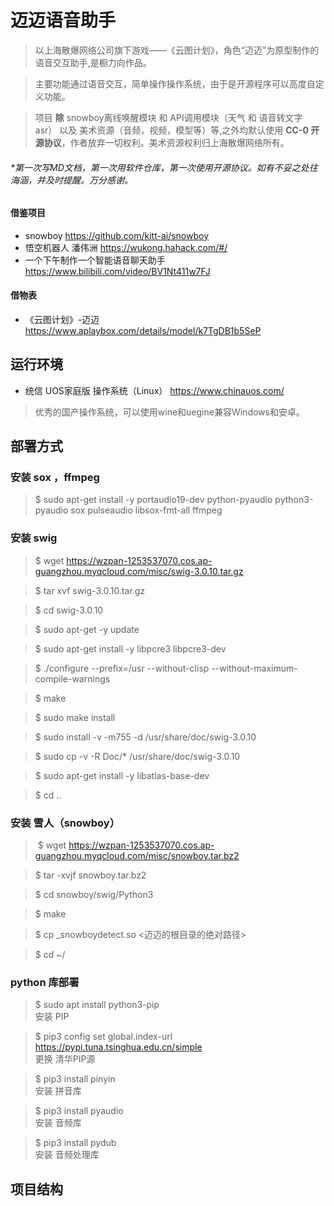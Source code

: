 # 迈迈语音助手

 > 以上海散爆网络公司旗下游戏——《云图计划》，角色“迈迈”为原型制作的语音交互助手,是橱力向作品。

 > 主要功能通过语音交互，简单操作操作系统，由于是开源程序可以高度自定义功能。

 > 项目 __除__ snowboy离线唤醒模块 和 API调用模块（天气 和 语音转文字 asr） 以及 美术资源（音频，视频，模型等）等,之外均默认使用 __CC-0 开源协议__，作者放弃一切权利。美术资源权利归上海散爆网络所有。

###### *第一次写MD文档，第一次用软件仓库，第一次使用开源协议。如有不妥之处往海涵，并及时提醒。万分感谢。

#### 借鉴项目

- snowboy 
https://github.com/kitt-ai/snowboy
- 悟空机器人 潘伟洲
https://wukong.hahack.com/#/
- 一个下午制作一个智能语音聊天助手
https://www.bilibili.com/video/BV1Nt411w7FJ

#### 借物表

- 《云图计划》-迈迈
https://www.aplaybox.com/details/model/k7TgDB1b5SeP


 
## 运行环境

- 统信 UOS家庭版 操作系统（Linux）
https://www.chinauos.com/  
> 优秀的国产操作系统，可以使用wine和uegine兼容Windows和安卓。
  
## 部署方式

### 安装 sox ，ffmpeg

> $ sudo apt-get install -y portaudio19-dev python-pyaudio python3-pyaudio sox pulseaudio libsox-fmt-all ffmpeg  

### 安装 swig

> $ wget https://wzpan-1253537070.cos.ap-guangzhou.myqcloud.com/misc/swig-3.0.10.tar.gz  

> $ tar xvf swig-3.0.10.tar.gz  

> $ cd swig-3.0.10  

> $ sudo apt-get -y update  

> $ sudo apt-get install -y libpcre3 libpcre3-dev  

> $ ./configure \-\-prefix=/usr \-\-without-clisp \-\-without-maximum-compile-warnings  

> $ make

> $ sudo make install  

> $ sudo install -v -m755 -d /usr/share/doc/swig-3.0.10  

> $ sudo cp -v -R Doc/* /usr/share/doc/swig-3.0.10  

> $ sudo apt-get install -y libatlas-base-dev  

> $ cd ..  

### 安装 雪人（snowboy）

>​ $ wget https://wzpan-1253537070.cos.ap-guangzhou.myqcloud.com/misc/snowboy.tar.bz2  

> $ tar -xvjf snowboy.tar.bz2  

> $ cd snowboy/swig/Python3  

> $ make  

> $ cp _snowboydetect.so <迈迈的根目录的绝对路径>  

> $ cd ~/  


### python 库部署

> $ sudo apt install python3-pip  
安装 PIP

> $ pip3 config set global.index-url https://pypi.tuna.tsinghua.edu.cn/simple  
更换 清华PIP源

> $ pip3 install pinyin  
安装 拼音库

> $ pip3 install pyaudio  
安装 音频库

> $ pip3 install pydub  
安装 音频处理库





## 项目结构

